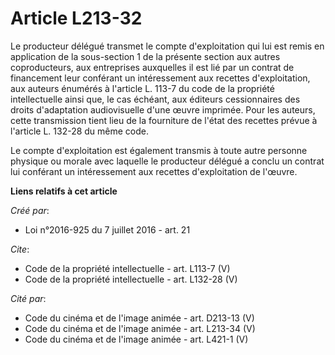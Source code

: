 # Article L213-32

Le producteur délégué transmet le compte d'exploitation qui lui est remis en application de la sous-section 1 de la présente
section aux autres coproducteurs, aux entreprises auxquelles il est lié par un contrat de financement leur conférant un
intéressement aux recettes d'exploitation, aux auteurs énumérés à l'article L. 113-7 du code de la propriété intellectuelle
ainsi que, le cas échéant, aux éditeurs cessionnaires des droits d'adaptation audiovisuelle d'une œuvre imprimée. Pour les
auteurs, cette transmission tient lieu de la fourniture de l'état des recettes prévue à l'article L. 132-28 du même code. 

Le compte d'exploitation est également transmis à toute autre personne physique ou morale avec laquelle le producteur délégué
a conclu un contrat lui conférant un intéressement aux recettes d'exploitation de l'œuvre.

**Liens relatifs à cet article**

_Créé par_:

  - Loi n°2016-925 du 7 juillet 2016 - art. 21

_Cite_:

  - Code de la propriété intellectuelle - art. L113-7 (V)
  - Code de la propriété intellectuelle - art. L132-28 (V)

_Cité par_:

  - Code du cinéma et de l'image animée - art. D213-13 (V)
  - Code du cinéma et de l'image animée - art. L213-34 (V)
  - Code du cinéma et de l'image animée - art. L421-1 (V)
